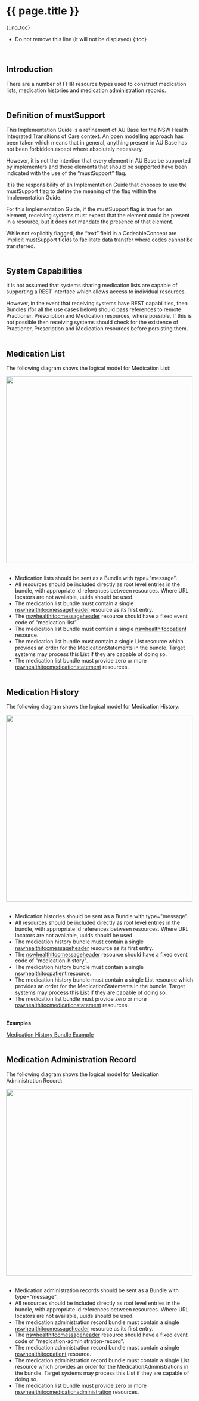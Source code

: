 # {{ page.title }}
{:.no_toc}

<!-- TOC -->

* Do not remove this line (it will not be displayed)
{:toc}
<br/>

## Introduction
There are a number of FHIR resource types used to construct medication lists, medication histories and medication administration records. 
<br/><br/>


## Definition of mustSupport

This Implementation Guide is a refinement of AU Base for the NSW Health Integrated Transitions of Care context. An open modelling approach has been taken which means that in general, anything present in AU Base has not been forbidden except where absolutely necessary.

However, it is not the intention that every element in AU Base be supported by implementers and those elements that should be supported have been indicated with the use of the “mustSupport” flag.

It is the responsibility of an Implementation Guide that chooses to use the mustSupport flag to define the meaning of the flag within the Implementation Guide.

For this Implementation Guide, if the mustSupport flag is true for an element, receiving systems must expect that the element could be present in a resource, but it does not mandate the presence of that element.

While not explicitly flagged, the “text” field in a CodeableConcept are implicit mustSupport fields to facilitate data transfer where codes cannot be transferred.
<br/><br/>

## System Capabilities

It is not assumed that systems sharing medication lists are capable of supporting a REST interface which allows access to individual resources.

However, in the event that receiving systems have REST capabilities, then Bundles (for all the use cases below) should pass references to remote Practioner, Prescription and Medication resources, where possible.  If this is not possible then receiving systems should check for the existence of Practioner, Prescription and Medication resources before persisting them.
<br/><br/>

## Medication List

The following diagram shows the logical model for Medication List:

<div>
<img src="assets/images/Medication List.png" height="500"/>
</div>
<br/>

* Medication lists should be sent as a Bundle with type="message".
* All resources should be included directly as root level entries in the bundle, with appropriate id references between resources.  Where URL locators are not available, uuids should be used.
* The medication list bundle must contain a single [nswhealthitocmessageheader](StructureDefinition-nswhealthitocmessageheader.html) resource as its first entry.
* The [nswhealthitocmessageheader](StructureDefinition-nswhealthitocmessageheader.html) resource should have a fixed event code of "medication-list".
* The medication list bundle must contain a single [nswhealthitocpatient](StructureDefinition-nswhealthitocpatient.html) resource.
* The medication list bundle must contain a single List resource which provides an order for the MedicationStatements in the bundle. Target systems may process this List if they are capable of doing so.
* The medication list bundle must provide zero or more [nswhealthitocmedicationstatement](StructureDefinition-nswhealthitocmedicationstatement.html) resources.
<br/><br/>

## Medication History

The following diagram shows the logical model for Medication History:

<div>
<img src="assets/images/Medication History.png" height="500"/>
</div>
<br/>

* Medication histories should be sent as a Bundle with type="message".
* All resources should be included directly as root level entries in the bundle, with appropriate id references between resources.  Where URL locators are not available, uuids should be used.
* The medication history bundle must contain a single [nswhealthitocmessageheader](StructureDefinition-nswhealthitocmessageheader.html) resource as its first entry.
* The [nswhealthitocmessageheader](StructureDefinition-nswhealthitocmessageheader.html) resource should have a fixed event code of "medication-history".
* The medication history bundle must contain a single [nswhealthitocpatient](StructureDefinition-nswhealthitocpatient.html) resource.
* The medication history bundle must contain a single List resource which provides an order for the MedicationStatements in the bundle. Target systems may process this List if they are capable of doing so.
* The medication list bundle must provide zero or more [nswhealthitocmedicationstatement](StructureDefinition-nswhealthitocmedicationstatement.html) resources.
<br/><br/>

**Examples**

[Medication History Bundle Example](Bundle-patientprofile1-medhistory.html)
<br/><br/>

## Medication Administration Record

The following diagram shows the logical model for Medication Administration Record:

<div>
<img src="assets/images/Medication Administration Record.png" height="500"/>
</div>
<br/>

* Medication administration records should be sent as a Bundle with type="message".
* All resources should be included directly as root level entries in the bundle, with appropriate id references between resources.  Where URL locators are not available, uuids should be used.
* The medication administration record bundle must contain a single [nswhealthitocmessageheader](StructureDefinition-nswhealthitocmessageheader.html) resource as its first entry.
* The [nswhealthitocmessageheader](StructureDefinition-nswhealthitocmessageheader.html) resource should have a fixed event code of "medication-administration-record".
* The medication administration record bundle must contain a single [nswhealthitocpatient](StructureDefinition-nswhealthitocpatient.html) resource.
* The medication administration record bundle must contain a single List resource which provides an order for the MedicationAdministrations in the bundle. Target systems may process this List if they are capable of doing so.
* The medication list bundle must provide zero or more [nswhealthitocmedicationadministration](StructureDefinition-nswhealthitocmedicationadministration.html) resources.
<br/><br/>
